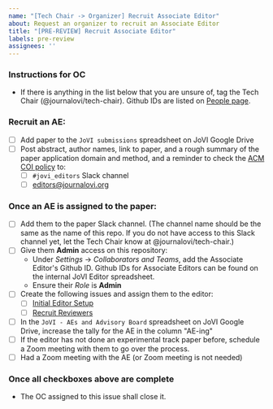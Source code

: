 ```yaml
---
name: "[Tech Chair -> Organizer] Recruit Associate Editor"
about: Request an organizer to recruit an Associate Editor
title: "[PRE-REVIEW] Recruit Associate Editor"
labels: pre-review
assignees: ''
---
```


<!--
## DO NOT EDIT THIS FILE OUTSIDE OF THE journalovi/jovi-workflows REPOSITORY
##
## This file is automatically updated in all repositories within the journalovi
## Github organization whenever the version in journalovi/jovi-workflows is
## changed, so any other edits will be overwritten. To update this file, make
## a commit or pull request at https://github.com/journalovi/jovi-workflows
-->

### Instructions for OC
- If there is anything in the list below that you are unsure of, tag the Tech Chair (@journalovi/tech-chair). Github IDs are listed on [People page](https://www.journalovi.org/people.html).

### Recruit an AE:

- [ ] Add paper to the `JoVI submissions` spreadsheet on JoVI Google Drive
- [ ] Post abstract, author names, link to paper, and a rough summary of the paper application domain and method, and a reminder to check the [ACM COI policy](https://www.acm.org/publications/policies/conflict-of-interest) to:
   - [ ] `#jovi_editors` Slack channel
   - [ ] editors@journalovi.org

### Once an AE is assigned to the paper:

- [ ] Add them to the paper Slack channel. (The channel name should be the same as the name of this repo. If you do not have access to this Slack channel yet, let the Tech Chair know at @journalovi/tech-chair.)
- [ ] Give them **Admin** access on this repository:
   - Under *Settings* -> *Collaborators and Teams*, add the Associate Editor's Github ID. Github IDs for Associate Editors can be found on the internal JoVI Editor spreadsheet.
   - Ensure their *Role* is **Admin**
- [ ] Create the following issues and assign them to the editor:
   - [ ] [Initial Editor Setup](new?assignees=&labels=pre-review&projects=&template=70_org_editor-checklist.md&title=%5BPRE-REVIEW%5D+Initial+Editor+Checklist)
   - [ ] [Recruit Reviewers](new?assignees=&labels=pre-review&projects=&template=71_org_editor-recruit_reviewers.md&title=%5BPRE-REVIEW%5D+Recruit+Reviewers)
- [ ] In the `JoVI - AEs and Advisory Board` spreadsheet on JoVI Google Drive, increase the tally for the AE in the column "AE-ing"
- [ ] If the editor has not done an experimental track paper before, schedule a Zoom meeting with them to go over the process.
- [ ] Had a Zoom meeting with the AE (or Zoom meeting is not needed)

### Once all checkboxes above are complete
* The OC assigned to this issue shall close it.
